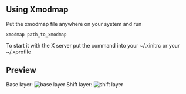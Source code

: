 Using Xmodmap
-----------

Put the xmodmap file anywhere on your system and run 

``` 
xmodmap path_to_xmodmap
```
To start it with the X server put the command into your ~/.xinitrc or your ~/.xprofile

## Preview
Base layer:
![base layer](https://github.com/ThePrimeagen/keyboards/blob/master/rpd.PNG?raw=true)
Shift layer:
![shift layer](https://github.com/ThePrimeagen/keyboards/blob/master/rpd-shift.PNG?raw=true)

